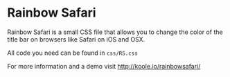 Rainbow Safari
=============
Rainbow Safari is a small CSS file that allows you to change the color of the title bar on browsers like Safari on iOS and OSX.

All code you need can be found in `css/RS.css`

For more information and a demo visit http://koole.io/rainbowsafari/

